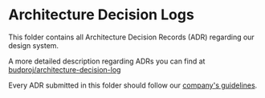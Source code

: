 # Architecture Decision Logs

This folder contains all Architecture Decision Records (ADR) regarding our design system.

A more detailed description regarding ADRs you can find at [budproj/architecture-decision-log](https://github.com/budproj/architecture-decision-log)

Every ADR submitted in this folder should follow our [company's guidelines](https://github.com/budproj/architecture-decision-log/blob/main/CONTRIBUTING.md#how-to-write-my-own-adr).
